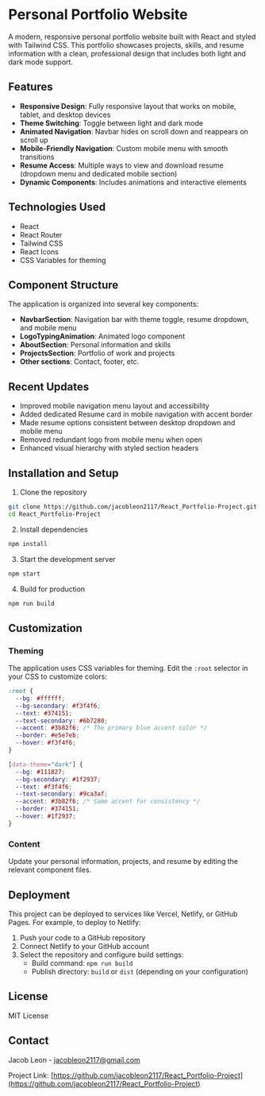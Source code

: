 # Personal Portfolio Website

A modern, responsive personal portfolio website built with React and styled with Tailwind CSS. This portfolio showcases projects, skills, and resume information with a clean, professional design that includes both light and dark mode support.

## Features

- **Responsive Design**: Fully responsive layout that works on mobile, tablet, and desktop devices
- **Theme Switching**: Toggle between light and dark mode
- **Animated Navigation**: Navbar hides on scroll down and reappears on scroll up
- **Mobile-Friendly Navigation**: Custom mobile menu with smooth transitions
- **Resume Access**: Multiple ways to view and download resume (dropdown menu and dedicated mobile section)
- **Dynamic Components**: Includes animations and interactive elements

## Technologies Used

- React
- React Router
- Tailwind CSS
- React Icons
- CSS Variables for theming

## Component Structure

The application is organized into several key components:

- **NavbarSection**: Navigation bar with theme toggle, resume dropdown, and mobile menu
- **LogoTypingAnimation**: Animated logo component
- **AboutSection**: Personal information and skills
- **ProjectsSection**: Portfolio of work and projects
- **Other sections**: Contact, footer, etc.

## Recent Updates

- Improved mobile navigation menu layout and accessibility
- Added dedicated Resume card in mobile navigation with accent border
- Made resume options consistent between desktop dropdown and mobile menu
- Removed redundant logo from mobile menu when open
- Enhanced visual hierarchy with styled section headers

## Installation and Setup

1. Clone the repository
```bash
git clone https://github.com/jacobleon2117/React_Portfolio-Project.git
cd React_Portfolio-Project
```

2. Install dependencies
```bash
npm install
```

3. Start the development server
```bash
npm start
```

4. Build for production
```bash
npm run build
```

## Customization

### Theming

The application uses CSS variables for theming. Edit the `:root` selector in your CSS to customize colors:

```css
:root {
  --bg: #ffffff;
  --bg-secondary: #f3f4f6;
  --text: #374151;
  --text-secondary: #6b7280;
  --accent: #3b82f6; /* The primary blue accent color */
  --border: #e5e7eb;
  --hover: #f3f4f6;
}

[data-theme="dark"] {
  --bg: #111827;
  --bg-secondary: #1f2937;
  --text: #f3f4f6;
  --text-secondary: #9ca3af;
  --accent: #3b82f6; /* Same accent for consistency */
  --border: #374151;
  --hover: #1f2937;
}
```

### Content

Update your personal information, projects, and resume by editing the relevant component files.

## Deployment

This project can be deployed to services like Vercel, Netlify, or GitHub Pages. For example, to deploy to Netlify:

1. Push your code to a GitHub repository
2. Connect Netlify to your GitHub account
3. Select the repository and configure build settings:
   - Build command: `npm run build`
   - Publish directory: `build` or `dist` (depending on your configuration)

## License

MIT License

## Contact

Jacob Leon - [jacobleon2117@gmail.com](mailto:jacobleon2117@gmail.com)

Project Link: [https://github.com/jacobleon2117/React_Portfolio-Project](https://github.com/jacobleon2117/React_Portfolio-Project)